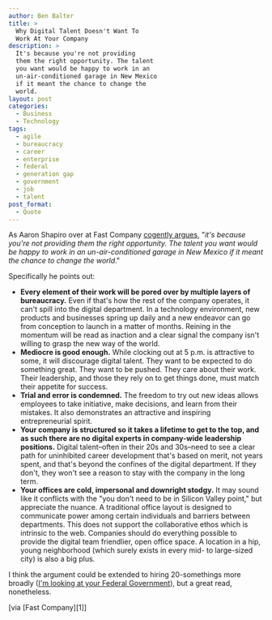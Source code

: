 ```yaml
---
author: Ben Balter
title: >
  Why Digital Talent Doesn't Want To
  Work At Your Company
description: >
  It's because you're not providing
  them the right opportunity. The talent
  you want would be happy to work in an
  un-air-conditioned garage in New Mexico
  if it meant the chance to change the
  world.
layout: post
categories:
  - Business
  - Technology
tags:
  - agile
  - bureaucracy
  - career
  - enterprise
  - federal
  - generation gap
  - government
  - job
  - talent
post_format:
  - Quote
---
```

As Aaron Shapiro over at Fast Company [cogently argues](http://www.fastcompany.com/1779120/embargo-1027-why-digital-talent-doesn-t-want-to-work-at-your-company), "*it's because you're not providing them the right opportunity. The talent you want would be happy to work in an un-air-conditioned garage in New Mexico if it meant the chance to change the world*."

Specifically he points out:

*   **Every element of their work will be pored over by multiple layers of bureaucracy.** Even if that's how the rest of the company operates, it can't spill into the digital department. In a technology environment, new products and businesses spring up daily and a new endeavor can go from conception to launch in a matter of months. Reining in the momentum will be read as inaction and a clear signal the company isn't willing to grasp the new way of the world.
*   **Mediocre is good enough.** While clocking out at 5 p.m. is attractive to some, it will discourage digital talent. They want to be expected to do something great. They want to be pushed. They care about their work. Their leadership, and those they rely on to get things done, must match their appetite for success.
*   **Trial and error is condemned.** The freedom to try out new ideas allows employees to take initiative, make decisions, and learn from their mistakes. It also demonstrates an attractive and inspiring entrepreneurial spirit.
*   **Your company is structured so it takes a lifetime to get to the top, and as such there are no digital experts in company-wide leadership positions.** Digital talent–often in their 20s and 30s–need to see a clear path for uninhibited career development that's based on merit, not years spent, and that's beyond the confines of the digital department. If they don't, they won't see a reason to stay with the company in the long term.
*   **Your offices are cold, impersonal and downright stodgy.** It may sound like it conflicts with the "you don't need to be in Silicon Valley point," but appreciate the nuance. A traditional office layout is designed to communicate power among certain individuals and barriers between departments. This does not support the collaborative ethos which is intrinsic to the web. Companies should do everything possible to provide the digital team friendlier, open office space. A location in a hip, young neighborhood (which surely exists in every mid- to large-sized city) is also a big plus.

I think the argument could be extended to hiring 20-somethings more broadly ([I'm looking at your Federal Government](http://www.nextgov.com/nextgov/ng_20100423_7313.php)), but a great read, nonetheless.

\[via [Fast Company][1]\]

